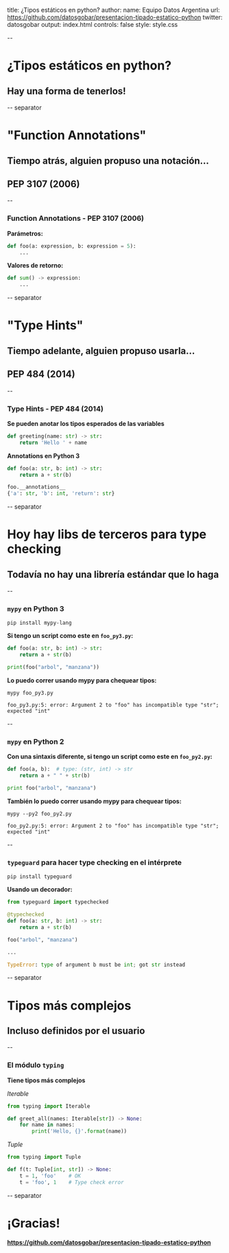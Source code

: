 title: ¿Tipos estáticos en python?
author:
  name: Equipo Datos Argentina
  url: https://github.com/datosgobar/presentacion-tipado-estatico-python
  twitter: datosgobar
output: index.html
controls: false
style: style.css

--
# ¿Tipos estáticos en python?
## Hay una forma de tenerlos!

-- separator
# "Function Annotations"
## Tiempo atrás, alguien propuso una **notación**...
## PEP 3107 (2006)

--
### Function Annotations - PEP 3107 (2006)

**Parámetros:**

```python
def foo(a: expression, b: expression = 5):
    ...
```

**Valores de retorno:**

```python
def sum() -> expression:
    ...
```

-- separator
# "Type Hints"
## Tiempo adelante, alguien propuso **usarla**...
## PEP 484 (2014)

--
### Type Hints - PEP 484 (2014)

**Se pueden anotar los tipos esperados de las variables**

```python
def greeting(name: str) -> str:
    return 'Hello ' + name
```

**Annotations en Python 3**

```python
def foo(a: str, b: int) -> str:
    return a + str(b)

foo.__annotations__
{'a': str, 'b': int, 'return': str}
```

-- separator
# Hoy hay libs de terceros para type checking
## Todavía no hay una **librería estándar** que lo haga

--
### `mypy` en Python 3

`pip install mypy-lang`

**Si tengo un script como este en `foo_py3.py`:**

```python
def foo(a: str, b: int) -> str:
    return a + str(b)

print(foo("arbol", "manzana"))
```

**Lo puedo correr usando mypy para chequear tipos:**

```
mypy foo_py3.py

foo_py3.py:5: error: Argument 2 to "foo" has incompatible type "str"; expected "int"
```

--
### `mypy` en Python 2

**Con una sintaxis diferente, si tengo un script como este en `foo_py2.py`:**

```python
def foo(a, b):  # type: (str, int) -> str
    return a + " " + str(b)

print foo("arbol", "manzana")
```

**También lo puedo correr usando mypy para chequear tipos:**

```
mypy --py2 foo_py2.py

foo_py2.py:5: error: Argument 2 to "foo" has incompatible type "str"; expected "int"
```

--
### `typeguard` para hacer type checking en el intérprete

```
pip install typeguard
```

**Usando un decorador:**

```python
from typeguard import typechecked

@typechecked
def foo(a: str, b: int) -> str:
    return a + str(b)

foo("arbol", "manzana")

...

TypeError: type of argument b must be int; got str instead
```

-- separator
# Tipos más complejos
## Incluso definidos por el usuario

--
### El módulo `typing`

**Tiene tipos más complejos**

*Iterable*

```python
from typing import Iterable

def greet_all(names: Iterable[str]) -> None:
    for name in names:
        print('Hello, {}'.format(name))
```

*Tuple*

```python
from typing import Tuple

def f(t: Tuple[int, str]) -> None:
    t = 1, 'foo'    # OK
    t = 'foo', 1    # Type check error
```

-- separator
# ¡Gracias!

**https://github.com/datosgobar/presentacion-tipado-estatico-python**







